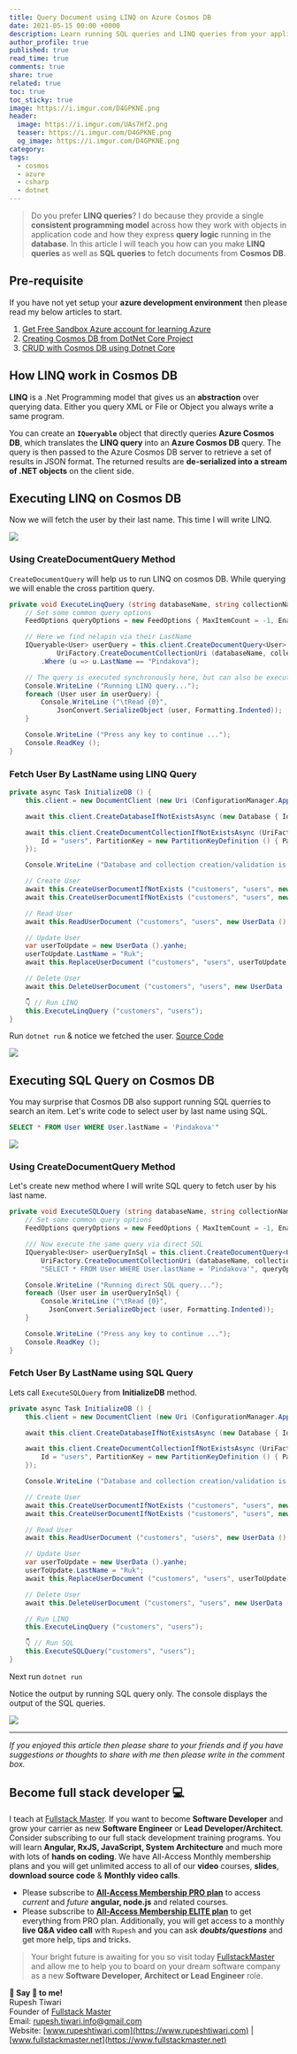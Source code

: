 ```yaml
---
title: Query Document using LINQ on Azure Cosmos DB
date: 2021-05-15 00:00 +0000
description: Learn running SQL queries and LINQ queries from your application on Azure Cosmos DB.
author_profile: true
published: true
read_time: true
comments: true
share: true
related: true
toc: true
toc_sticky: true
image: https://i.imgur.com/D4GPKNE.png
header:
  image: https://i.imgur.com/UAs7Hf2.png
  teaser: https://i.imgur.com/D4GPKNE.png
  og_image: https://i.imgur.com/D4GPKNE.png
category:
tags:
  - cosmos
  - azure
  - csharp
  - dotnet
---
```


> Do you prefer **LINQ queries**? I do because they provide a single **consistent programming model** across how they work with objects in application code and how they express **query logic** running in the **database**. In this article I will teach you how can you make **LINQ queries** as well as **SQL queries** to fetch documents from **Cosmos DB**.

## Pre-requisite

If you have not yet setup your **azure development environment** then please read my below articles to start.

1. [Get Free Sandbox Azure account for learning Azure](http://www.rupeshtiwari.com/blog/azure-sandbox-free-account-for-learning/)
2. [Creating Cosmos DB from DotNet Core Project](http://www.rupeshtiwari.com/blog/creating-cosmos-db-from-dotnet-core-project/)
3. [CRUD with Cosmos DB using Dotnet Core](http://www.rupeshtiwari.com/blog/crud-with-cosmos-db-and-dotnet-core/)

## How LINQ work in Cosmos DB

**LINQ** is a .Net Programming model that gives us an **abstraction** over querying data. Either you query XML or File or Object you always write a same program.

You can create an **`IQueryable`** object that directly queries **Azure Cosmos DB**, which translates the **LINQ query** into an **Azure Cosmos DB** query. The query is then passed to the Azure Cosmos DB server to retrieve a set of results in JSON format. The returned results are **de-serialized into a stream of .NET objects** on the client side.

## Executing LINQ on Cosmos DB

Now we will fetch the user by their last name. This time I will write LINQ.

![](https://imgur.com/5XcsfJY.gif)

### Using CreateDocumentQuery Method

`CreateDocumentQuery` will help us to run LINQ on cosmos DB. While querying we will enable the cross partition query.

```csharp
private void ExecuteLinqQuery (string databaseName, string collectionName) {
    // Set some common query options
    FeedOptions queryOptions = new FeedOptions { MaxItemCount = -1, EnableCrossPartitionQuery = true };

    // Here we find nelapin via their LastName
    IQueryable<User> userQuery = this.client.CreateDocumentQuery<User> (
            UriFactory.CreateDocumentCollectionUri (databaseName, collectionName), queryOptions)
        .Where (u => u.LastName == "Pindakova");

    // The query is executed synchronously here, but can also be executed asynchronously via the IDocumentQuery<T> interface
    Console.WriteLine ("Running LINQ query...");
    foreach (User user in userQuery) {
        Console.WriteLine ("\tRead {0}",
            JsonConvert.SerializeObject (user, Formatting.Indented));
    }

    Console.WriteLine ("Press any key to continue ...");
    Console.ReadKey ();
}

```

### Fetch User By LastName using LINQ Query

```csharp
private async Task InitializeDB () {
    this.client = new DocumentClient (new Uri (ConfigurationManager.AppSettings["accountEndpoint"]), ConfigurationManager.AppSettings["accountKey"]);

    await this.client.CreateDatabaseIfNotExistsAsync (new Database { Id = "customers" });

    await this.client.CreateDocumentCollectionIfNotExistsAsync (UriFactory.CreateDatabaseUri ("customers"), new DocumentCollection {
        Id = "users", PartitionKey = new PartitionKeyDefinition () { Paths = new System.Collections.ObjectModel.Collection<string> () { "/userId" } }
    });

    Console.WriteLine ("Database and collection creation/validation is complete");

    // Create User
    await this.CreateUserDocumentIfNotExists ("customers", "users", new UserData ().nelapin);
    await this.CreateUserDocumentIfNotExists ("customers", "users", new UserData ().yanhe);

    // Read User
    await this.ReadUserDocument ("customers", "users", new UserData ().yanhe);

    // Update User
    var userToUpdate = new UserData ().yanhe;
    userToUpdate.LastName = "Ruk";
    await this.ReplaceUserDocument ("customers", "users", userToUpdate);

    // Delete User
    await this.DeleteUserDocument ("customers", "users", new UserData ().yanhe);

    👇 // Run LINQ
    this.ExecuteLinqQuery ("customers", "users");
}
```

Run `dotnet run` & notice we fetched the user. [Source Code](https://github.com/rupeshtiwari/dotnet-azure-cosmos-db-example/commit/e4bac7e8cc7c6b8e468f72c14d0db554440e759e)

![](https://imgur.com/kAaBKok.png)

## Executing SQL Query on Cosmos DB

You may surprise that Cosmos DB also support running SQL querries to search an item.
Let's write code to select user by last name using SQL.

```sql
SELECT * FROM User WHERE User.lastName = 'Pindakova'"
```

![](https://imgur.com/Zr0I2rX.gif)

### Using CreateDocumentQuery Method

Let's create new method where I will write SQL query to fetch user by his last name.

```csharp
private void ExecuteSQLQuery (string databaseName, string collectionName) {
    // Set some common query options
    FeedOptions queryOptions = new FeedOptions { MaxItemCount = -1, EnableCrossPartitionQuery = true };

    /// Now execute the same query via direct SQL
    IQueryable<User> userQueryInSql = this.client.CreateDocumentQuery<User> (
        UriFactory.CreateDocumentCollectionUri (databaseName, collectionName),
        "SELECT * FROM User WHERE User.lastName = 'Pindakova'", queryOptions);

    Console.WriteLine ("Running direct SQL query...");
    foreach (User user in userQueryInSql) {
        Console.WriteLine ("\tRead {0}",
          JsonConvert.SerializeObject (user, Formatting.Indented));
    }

    Console.WriteLine ("Press any key to continue ...");
    Console.ReadKey ();
}
```

### Fetch User By LastName using SQL Query

Lets call `ExecuteSQLQuery` from **InitializeDB** method.

```csharp
private async Task InitializeDB () {
    this.client = new DocumentClient (new Uri (ConfigurationManager.AppSettings["accountEndpoint"]), ConfigurationManager.AppSettings["accountKey"]);

    await this.client.CreateDatabaseIfNotExistsAsync (new Database { Id = "customers" });

    await this.client.CreateDocumentCollectionIfNotExistsAsync (UriFactory.CreateDatabaseUri ("customers"), new DocumentCollection {
        Id = "users", PartitionKey = new PartitionKeyDefinition () { Paths = new System.Collections.ObjectModel.Collection<string> () { "/userId" } }
    });

    Console.WriteLine ("Database and collection creation/validation is complete");

    // Create User
    await this.CreateUserDocumentIfNotExists ("customers", "users", new UserData ().nelapin);
    await this.CreateUserDocumentIfNotExists ("customers", "users", new UserData ().yanhe);

    // Read User
    await this.ReadUserDocument ("customers", "users", new UserData ().yanhe);

    // Update User
    var userToUpdate = new UserData ().yanhe;
    userToUpdate.LastName = "Ruk";
    await this.ReplaceUserDocument ("customers", "users", userToUpdate);

    // Delete User
    await this.DeleteUserDocument ("customers", "users", new UserData ().yanhe);

    // Run LINQ
    this.ExecuteLinqQuery ("customers", "users");

    👇 // Run SQL
    this.ExecuteSQLQuery("customers", "users");
}
```

Next run `dotnet run`

Notice the output by running SQL query only. The console displays the output of the SQL queries.

![](https://imgur.com/bjhHDzT.png)

---

_If you enjoyed this article then please share to your friends and if you have suggestions or thoughts to share with me then please write in the comment box._

## Become full stack developer 💻

I teach at [Fullstack Master](https://www.fullstackmaster.net). If you want to become **Software Developer** and grow your carrier as new **Software Engineer** or **Lead Developer/Architect**. Consider subscribing to our full stack development training programs. You will learn **Angular, RxJS, JavaScript, System Architecture** and much more with lots of **hands on coding**. We have All-Access Monthly membership plans and you will get unlimited access to all of our **video** courses, **slides**, **download source code** & **Monthly video calls**.

- Please subscribe to **[All-Access Membership PRO plan](https://www.fullstackmaster.net/pro)** to access _current_ and _future_ **angular, node.js** and related courses.
- Please subscribe to **[All-Access Membership ELITE plan](https://www.fullstackmaster.net/elite)** to get everything from PRO plan. Additionally, you will get access to a monthly **live Q&A video call** with `Rupesh` and you can ask **_doubts/questions_** and get more help, tips and tricks.

> Your bright future is awaiting for you so visit today [FullstackMaster](www.fullstackmaster.net) and allow me to help you to board on your dream software company as a new **Software Developer, Architect or Lead Engineer** role.

**💖 Say 👋 to me!**
<br>Rupesh Tiwari
<br>Founder of [Fullstack Master](https://www.fullstackmaster.net)
<br>Email: <a href="mailto:rupesh.tiwari.info@gmail.com?subject=Hi">rupesh.tiwari.info@gmail.com</a>
<br>Website: [www.rupeshtiwari.com](https://www.rupeshtiwari.com) | [www.fullstackmaster.net](https://www.fullstackmaster.net)
